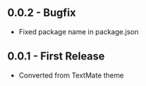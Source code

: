 ## 0.0.2 - Bugfix
* Fixed package name in package.json

## 0.0.1 - First Release
* Converted from TextMate theme
